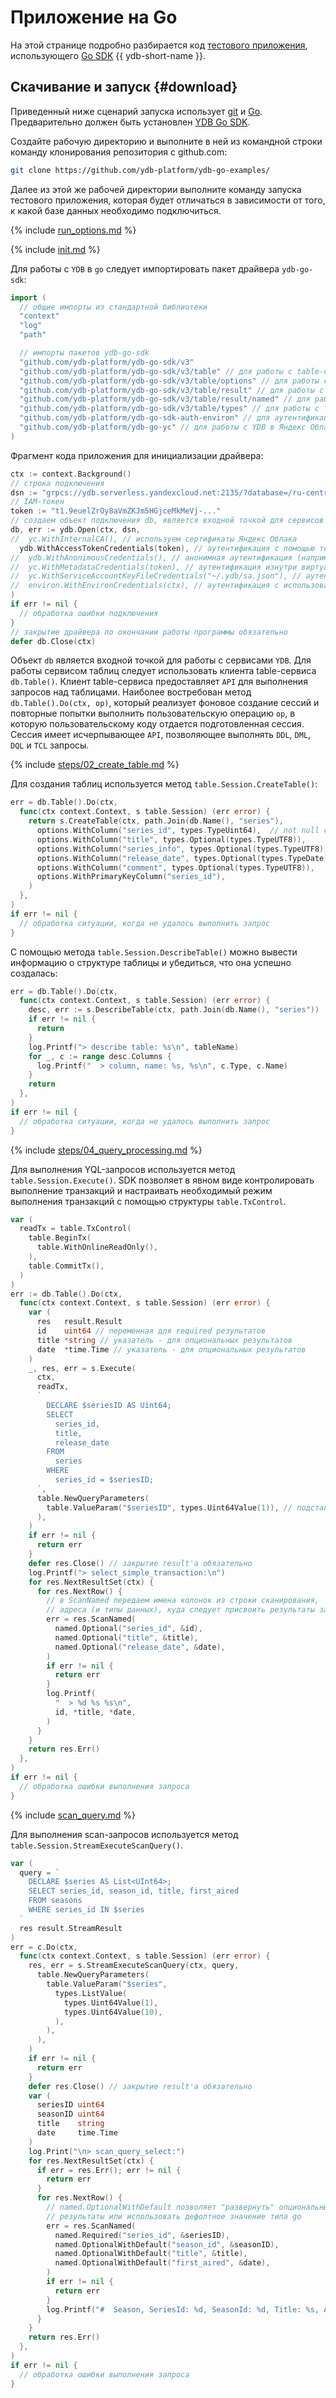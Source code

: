 # Приложение на Go

На этой странице подробно разбирается код [тестового приложения](https://github.com/ydb-platform/ydb-go-examples/tree/master/basic), использующего [Go SDK](https://github.com/ydb-platform/ydb-go-sdk/v3) {{ ydb-short-name }}.

## Скачивание и запуск {#download}

Приведенный ниже сценарий запуска использует [git](https://git-scm.com/downloads) и [Go](https://go.dev/doc/install). Предварительно должен быть установлен [YDB Go SDK](../../../reference/ydb-sdk/install.md).

Создайте рабочую директорию и выполните в ней из командной строки команду клонирования репозитория с github.com:

``` bash
git clone https://github.com/ydb-platform/ydb-go-examples/
```

Далее из этой же рабочей директории выполните команду запуска тестового приложения, которая будет отличаться в зависимости от того, к какой базе данных необходимо подключиться.

{% include [run_options.md](_includes/run_options.md) %}



{% include [init.md](../_includes/steps/01_init.md) %}

Для работы с `YDB` в `go` следует импортировать пакет драйвера `ydb-go-sdk`:

```go
import (
  // общие импорты из стандартной библиотеки
  "context"
  "log"
  "path"

  // импорты пакетов ydb-go-sdk
  "github.com/ydb-platform/ydb-go-sdk/v3"
  "github.com/ydb-platform/ydb-go-sdk/v3/table" // для работы с table-сервисом
  "github.com/ydb-platform/ydb-go-sdk/v3/table/options" // для работы с table-сервисом
  "github.com/ydb-platform/ydb-go-sdk/v3/table/result" // для работы с table-сервисом
  "github.com/ydb-platform/ydb-go-sdk/v3/table/result/named" // для работы с table-сервисом
  "github.com/ydb-platform/ydb-go-sdk/v3/table/types" // для работы с типами YDB и значениями
  "github.com/ydb-platform/ydb-go-sdk-auth-environ" // для аутентификации с использованием перменных окружения
  "github.com/ydb-platform/ydb-go-yc" // для работы с YDB в Яндекс Облаке
)
```

Фрагмент кода приложения для инициализации драйвера:

```go
ctx := context.Background()
// строка подключения
dsn := "grpcs://ydb.serverless.yandexcloud.net:2135/?database=/ru-central1/b1g8skpblkos03malf3s/etn01f8gv9an9sedo9fu"
// IAM-токен
token := "t1.9euelZrOy8aVmZKJm5HGjceMkMeVj-..."
// создаем объект подключения db, является входной точкой для сервисов YDB
db, err := ydb.Open(ctx, dsn,
//  yc.WithInternalCA(), // используем сертификаты Яндекс Облака
  ydb.WithAccessTokenCredentials(token), // аутентификация с помощью токена
//  ydb.WithAnonimousCredentials(), // анонимная аутентификация (например, в docker ydb)
//  yc.WithMetadataCredentials(token), // аутентификация изнутри виртуальной машины в Яндекс Облаке или из Яндекс Функции
//  yc.WithServiceAccountKeyFileCredentials("~/.ydb/sa.json"), // аутентификация в Яндекс Облаке с помощью файла сервисного аккаунта
//  environ.WithEnvironCredentials(ctx), // аутентификация с использованием переменных окружения
)
if err != nil {
  // обработка ошибки подключения
}
// закрытие драйвера по окончании работы программы обязательно
defer db.Close(ctx)
```

Объект `db` является входной точкой для работы с сервисами `YDB`.
Для работы сервисом таблиц следует использовать клиента table-сервиса `db.Table()`.
Клиент table-сервиса предоставляет `API` для выполнения запросов над таблицами.
Наиболее востребован метод `db.Table().Do(ctx, op)`, который реализует фоновое создание сессий и повторные попытки выполнить пользовательскую операцию `op`, в которую пользовательскому коду отдается подготовленная сессия.
Сессия имеет исчерпывающее `API`, позволяющее выполнять `DDL`, `DML`, `DQL` и `TCL` запросы.

{% include [steps/02_create_table.md](../_includes/steps/02_create_table.md) %}

Для создания таблиц используется метод `table.Session.CreateTable()`:

```go
err = db.Table().Do(ctx,
  func(ctx context.Context, s table.Session) (err error) {
    return s.CreateTable(ctx, path.Join(db.Name(), "series"),
      options.WithColumn("series_id", types.TypeUint64),  // not null column
      options.WithColumn("title", types.Optional(types.TypeUTF8)),
      options.WithColumn("series_info", types.Optional(types.TypeUTF8)),
      options.WithColumn("release_date", types.Optional(types.TypeDate)),
      options.WithColumn("comment", types.Optional(types.TypeUTF8)),
      options.WithPrimaryKeyColumn("series_id"),
    )
  },
)
if err != nil {
  // обработка ситуации, когда не удалось выполнить запрос
}
```

С помощью метода `table.Session.DescribeTable()` можно вывести информацию о структуре таблицы и убедиться, что она успешно создалась:

```go
err = db.Table().Do(ctx,
  func(ctx context.Context, s table.Session) (err error) {
    desc, err := s.DescribeTable(ctx, path.Join(db.Name(), "series"))
    if err != nil {
      return
    }
    log.Printf("> describe table: %s\n", tableName)
    for _, c := range desc.Columns {
      log.Printf("  > column, name: %s, %s\n", c.Type, c.Name)
    }
    return
  },
)
if err != nil {
  // обработка ситуации, когда не удалось выполнить запрос
}
```

{% include [steps/04_query_processing.md](../_includes/steps/04_query_processing.md) %}

Для выполнения YQL-запросов используется метод `table.Session.Execute()`.
SDK позволяет в явном виде контролировать выполнение транзакций и настраивать необходимый режим выполнения транзакций с помощью структуры `table.TxControl`.

```go
var (
  readTx = table.TxControl(
    table.BeginTx(
      table.WithOnlineReadOnly(),
    ),
    table.CommitTx(),
  )
)
err := db.Table().Do(ctx,
  func(ctx context.Context, s table.Session) (err error) {
    var (
      res   result.Result
      id    uint64 // переменная для required результатов
      title *string // указатель - для опциональных результатов
      date  *time.Time // указатель - для опциональных результатов
    )
    _, res, err = s.Execute(
      ctx,
      readTx,
      `
        DECLARE $seriesID AS Uint64;
        SELECT
          series_id,
          title,
          release_date
        FROM
          series
        WHERE
          series_id = $seriesID;
      `,
      table.NewQueryParameters(
        table.ValueParam("$seriesID", types.Uint64Value(1)), // подстановка в условие запроса
      ),
    )
    if err != nil {
      return err
    }
    defer res.Close() // закрытие result'а обязательно
    log.Printf("> select_simple_transaction:\n")
    for res.NextResultSet(ctx) {
      for res.NextRow() {
        // в ScanNamed передаем имена колонок из строки сканирования,
        // адреса (и типы данных), куда следует присвоить результаты запроса
        err = res.ScanNamed(
          named.Optional("series_id", &id),
          named.Optional("title", &title),
          named.Optional("release_date", &date),
        )
        if err != nil {
          return err
        }
        log.Printf(
          "  > %d %s %s\n",
          id, *title, *date,
        )
      }
    }
    return res.Err()
  },
)
if err != nil {
  // обработка ошибки выполнения запроса
}
```

{% include [scan_query.md](../_includes/steps/08_scan_query.md) %}

Для выполнения scan-запросов используется метод `table.Session.StreamExecuteScanQuery()`.

```go
var (
  query = `
    DECLARE $series AS List<UInt64>;
    SELECT series_id, season_id, title, first_aired
    FROM seasons
    WHERE series_id IN $series
  `
  res result.StreamResult
)
err = c.Do(ctx,
  func(ctx context.Context, s table.Session) (err error) {
    res, err = s.StreamExecuteScanQuery(ctx, query,
      table.NewQueryParameters(
        table.ValueParam("$series",
          types.ListValue(
            types.Uint64Value(1),
            types.Uint64Value(10),
          ),
        ),
      ),
    )
    if err != nil {
      return err
    }
    defer res.Close() // закрытие result'а обязательно
    var (
      seriesID uint64
      seasonID uint64
      title    string
      date     time.Time
    )
    log.Print("\n> scan_query_select:")
    for res.NextResultSet(ctx) {
      if err = res.Err(); err != nil {
        return err
      }
      for res.NextRow() {
        // named.OptionalWithDefault позволяет "развернуть" опциональные
        // результаты или использовать дефолтное значение типа go
        err = res.ScanNamed(
          named.Required("series_id", &seriesID),
          named.OptionalWithDefault("season_id", &seasonID),
          named.OptionalWithDefault("title", &title),
          named.OptionalWithDefault("first_aired", &date),
        )
        if err != nil {
          return err
        }
        log.Printf("#  Season, SeriesId: %d, SeasonId: %d, Title: %s, Air date: %s", seriesID, seasonID, title, date)
      }
    }
    return res.Err()
  },
)
if err != nil {
  // обработка ошибки выполнения запроса
}
```
